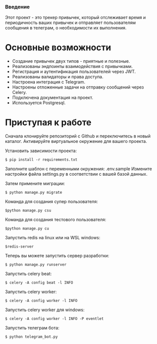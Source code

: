 ### Введение

Этот проект - это трекер привычек, который отслеживает время и периодичность ваших привычек
и отправляет пользователям сообщения в телеграм, о необходимости их выполнения.

# Основные возможности
- Создание привычек двух типов - приятные и полезные.
- Реализованы эндпоинты взаимодействия с привычками.
- Регистрация и аутентификация пользователей через JWT.
- Реализованы валидаторы и права доступа.
- Настроена интеграция с Telegram.
- Настроены отложенные задачи на отправку сообщений через Celery.
- Подключена документация на проект.
- Используется Postgresql.


# Приступая к работе

Сначала клонируйте репозиторий с Github и переключитесь в новый каталог.
Активируйте виртуальное окружение для вашего проекта.

Установить зависимости проекта:

    $ pip install -r requirements.txt


Заполните шаблон с переменными окружения: .env.sample
Измените настройки файла settings.py в соответствии с вашей базой данных.
    
Затем примените миграции:

    $ python manage.py migrate

Команда для создания супер пользователя:
    
    $python manage.py csu

Команда для создания тестового пользователя:
    
    $python manage.py cu

Запустить redis на linux или на WSL windows:

    $redis-server

Теперь вы можете запустить сервер разработки:

    $ python manage.py runserver

Запустить celery beat:

    $ celery -A config beat -l INFO

Запустить celery worker:

    $ celery -A config worker -l INFO

Запустить celery worker для windows:

    $ celery -A config worker -l INFO -P eventlet

Запустить телеграм бота:
    
    $ python telegram_bot.py
